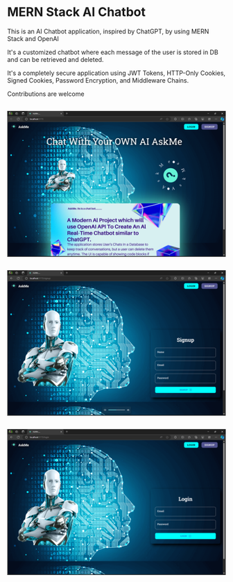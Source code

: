 
# MERN Stack AI Chatbot

This is an AI Chatbot application, inspired by ChatGPT, by using MERN Stack and OpenAI

It's a customized chatbot where each message of the user is stored in DB and can be retrieved and deleted.

It's a completely secure application using JWT Tokens, HTTP-Only Cookies, Signed Cookies, Password Encryption, and Middleware Chains.

Contributions are welcome


<p>&nbsp;<img align="center" src="./frontend/public/ss1.png" alt="abhijitshyamal005" /></p>
<p>&nbsp;<img align="center" src="./frontend/public/ss2.png" alt="abhijitshyamal005" /></p>
<p>&nbsp;<img align="center" src="./frontend/public/ss3.png" alt="abhijitshyamal005" /></p>


